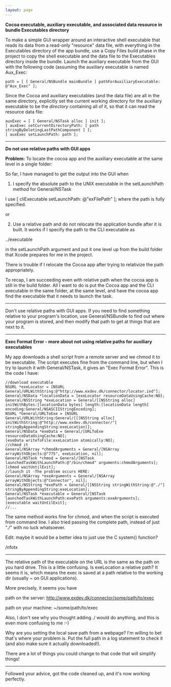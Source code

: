 ```yaml
---
layout: page
---
```




**Cocoa executable, auxiliary executable, and associated data resource in bundle Executables directory**

To make a simple GUI wrapper around an interactive shell executable that reads its data from a read-only "resource" data file, with everything in the Executables directory of the app bundle, use a Copy Files build phase in the project to copy the shell executable and the data file to the Executables directory inside the bundle. Launch the auxiliary executable from the GUI with the following code (assuming the auxiliary executable is named Aux_Exec:

    path = [ [ General/NSBundle mainBundle ] pathForAuxiliaryExecutable: @"Aux_Exec" ];

Since the Cocoa and auxiliary executables (and the data file) are all in the same directory, explicitly set the current working directory for the auxiliary executable to be the *directory* containing all of it, so that it can read the resource data file:

    
	auxExec = [ [ General/NSTask alloc ] init ];
	[ auxExec setCurrentDirectoryPath: [ path stringByDeletingLastPathComponent ] ];
	[ auxExec setLaunchPath: path ];


----

**Do not use relative paths with GUI apps**

**Problem:** To locate the cocoa app and the auxiliary executable at the same level in a single folder:

So far, I have managed to get the output into the GUI when

1) I specify the absolute path to the UNIX executable in the setLaunchPath method for General/NSTask

I use      [ cliExecutable setLaunchPath: @"exFilePath" ];  where the path is fully specified.

or

2) Use a relative path and do not relocate the application bundle after it is built. It works if I specify the path to the CLI executable as

../executable

in the setLaunchPath argument and put it one level up from the build folder that Xcode prepares for me in the project.

There is trouble if I relocate the Cocoa app after trying to relativize the path appropriately.

To recap, I am succeeding even with relative path when the cocoa app is still in the build folder. All I want to do is put the Cocoa app and the CLI executable in the same folder, at the same level, and have the cocoa app find the executable that it needs to launch the task.

----

Don't use relative paths with GUI apps. If you need to find something relative to your program's location, use General/NSBundle to find out where your program is stored, and then modify that path to get at things that are next to it.

----

**Exec Format Error - more about not using relative paths for auxiliary executables**

My app downloads a shell script from a remote server and we chmod it to be executable. The script executes fine from the command line, but when I try to launch it with General/NSTask, it gives an "Exec Format Error". This is the code I have:

    
	//download executable
	NSURL *exeLocator = [NSURL General/URLWithString:@"http://www.exdev.dk/connector/locator.ind"];
	General/NSData *locationData = [exeLocator resourceDataUsingCache:NO];
	General/NSString *exeLocation = General/[[NSString alloc] initWithBytes:[locationData bytes] length:[locationData length] encoding:General/NSASCIIStringEncoding];
	NSURL *General/URLToExe = [NSURL General/URLWithString:General/[[[NSString alloc] initWithString:@"http://www.exdev.dk/connector/"] stringByAppendingString:exeLocation]];
	General/NSData *exeData = General/[URLToExe resourceDataUsingCache:NO];
	[exeData writeToFile:exeLocation atomically:NO];
	//chmod it
	General/NSArray *chmodArguments = General/[NSArray arrayWithObjects:@"775", exeLocation, nil];
	General/NSTask *chmod = General/[NSTask launchedTaskWithLaunchPath:@"/bin/chmod" arguments:chmodArguments];
	[chmod waitUntilExit];
	//launch it -The problem occurs HERE:
	General/NSArray *exeArguments = General/[NSArray arrayWithObjects:@"Connector", nil];
	General/NSString *exePath = General/[[NSString stringWithString:@"./"] stringByAppendingString:exeLocation];
	General/NSTask *executable = General/[NSTask launchedTaskWithLaunchPath:exePath arguments:exeArguments];
	[executable waitUntilExit];
	//...


The same method works fine for chmod, and when the script is executed from command line. I also tried passing the complete path, instead of just "./" with no luck whatsoever.

Edit: maybe it would be a better idea to just use the C system() function?

/nfotx

----

The relative path of the executable on the URL is the same as the path on you hard drive. This is a little confusing. Is exeLocation a relative path? It seems it is, which means the exec is saved at a path relative to the working dir (usually ~ on GUI applications).

More precisely, it seems you have

path on the server: http://www.exdev.dk/connector/some/path/to/exec

path on your machine: ~/some/path/to/exec

Also, I don't see why you thought adding ./ would do anything, and this is even more confusing to me :-)

Why are you setting the local save path from a webpage? I'm willing to bet that's where your problem is. Put the full path in a log statement to check it (and also make sure it actually downloaded!).

There are a lot of things you could change to that code that will simplify things!

----

Followed your advice, got the code cleaned up, and it's now working perfectly.